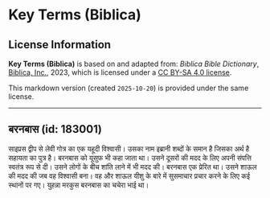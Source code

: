 # Key Terms (Biblica)

## License Information

**Key Terms (Biblica)** is based on and adapted from: _Biblica Bible Dictionary_, [Biblica, Inc.](https://www.biblica.com/), 2023, which is licensed under a [CC BY-SA 4.0 license](https://creativecommons.org/licenses/by-sa/4.0/legalcode.en).

This markdown version (created `2025-10-20`) is provided under the same license.



--------------------------------

## बरनबास (id: 183001)

साइप्रस द्वीप से लेवी गोत्र का एक यहूदी विश्वासी। उसका नाम इब्रानी शब्दों के समान है जिसका अर्थ है सहायता का पुत्र है। बरनबास को यूसुफ भी कहा जाता था। उसने दूसरों की मदद के लिए अपनी संपत्ति स्वतंत्र रूप से दी। उसने लोगों के बीच शांति लाने में भी मदद की। बरनबास एक प्रेरित था। उसने शाऊल की मदद की जब वह विश्वासी बना। वह और शाऊल यीशु के बारे में सुसमाचार प्रचार करने के लिए कई स्थानों पर गए। युहन्ना मरकुस बरनबास का चचेरा भाई था।


